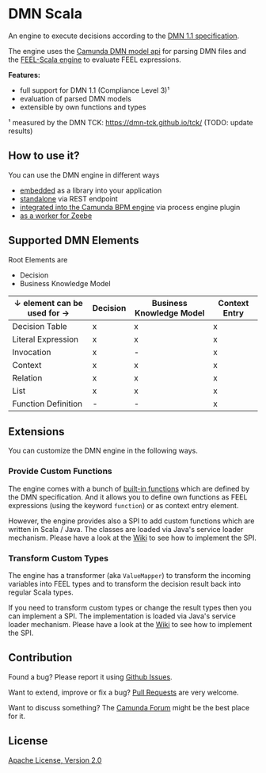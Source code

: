 # DMN Scala

An engine to execute decisions according to the [DMN 1.1 specification](http://www.omg.org/spec/DMN/About-DMN/). 

The engine uses the [Camunda DMN model api](https://github.com/camunda/camunda-dmn-model) for parsing DMN files and the [FEEL-Scala engine](https://github.com/camunda/feel-scala) to evaluate FEEL expressions.

**Features:**
* full support for DMN 1.1 (Compliance Level 3)¹
* evaluation of parsed DMN models
* extensible by own functions and types

¹ measured by the DMN TCK: https://dmn-tck.github.io/tck/ (TODO: update results)

## How to use it?

You can use the DMN engine in different ways 

* [embedded](https://github.com/saig0/dmn-scala/tree/master/dmn-engine#how-to-use-it) as a library into your application
* [standalone](https://github.com/saig0/dmn-scala/tree/master/standalone-engine#how-to-use-it) via REST endpoint
* [integrated into the Camunda BPM engine](https://github.com/saig0/dmn-scala/tree/master/camunda-plugin#how-to-use-it) via process engine plugin
* [as a worker for Zeebe](https://github.com/camunda/dmn-scala/tree/master/zeebe-worker#how-to-use-it)

## Supported DMN Elements

Root Elements are
* Decision
* Business Knowledge Model

| ↓ element can be used for → | Decision | Business Knowledge Model | Context Entry |
| --- | --- | --- | --- |
| Decision Table | x | x | x | 
| Literal Expression | x | x | x | 
| Invocation | x | - | x | 
| Context | x | x | x | 
| Relation | x | x | x | 
| List | x | x | x | 
| Function Definition | - | - | x | 

## Extensions

You can customize the DMN engine in the following ways.

### Provide Custom Functions

The engine comes with a bunch of [built-in functions](https://github.com/camunda/feel-scala/wiki/FEEL-Builtin-Functions) which are defined by the DMN specification. 
And it allows you to define own functions as FEEL expressions (using the keyword `function`) or as context entry element.

However, the engine provides also a SPI to add custom functions which are written in Scala / Java. The classes are loaded via Java's service loader mechanism. Please have a look at the [Wiki](https://github.com/camunda/feel-scala/wiki/Function-Provider-SPI) to see how to implement the SPI.

### Transform Custom Types

The engine has a transformer (aka `ValueMapper`) to transform the incoming variables into FEEL types and to transform the decision result back into regular Scala types. 

If you need to transform custom types or change the result types then you can implement a SPI. The implementation is loaded via Java's service loader mechanism. Please have a look at the 
[Wiki](https://github.com/camunda/feel-scala/wiki/Value-Mapper-SPI) to see how to implement the SPI.

## Contribution

Found a bug? Please report it using [Github Issues](https://github.com/saig0/dmn-scala/issues).

Want to extend, improve or fix a bug? [Pull Requests](https://github.com/saig0/dmn-scala/pulls) are very welcome.

Want to discuss something? The [Camunda Forum](https://forum.camunda.org/c/community-extensions) might be the best place for it.

## License

[Apache License, Version 2.0](./LICENSE)
